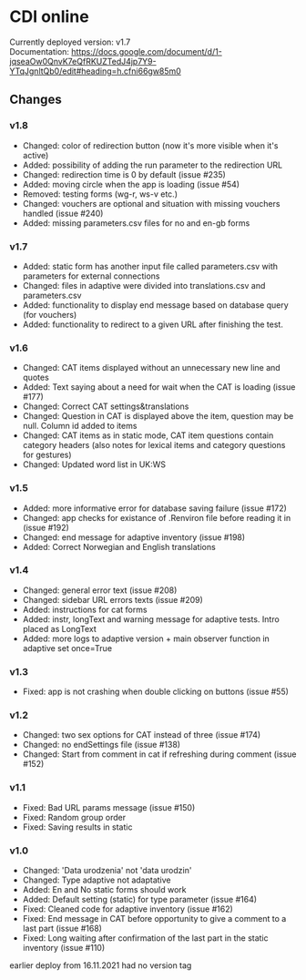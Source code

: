 # CDI online
Currently deployed version: v1.7 <br>
Documentation: https://docs.google.com/document/d/1-jqseaOw0QnvK7eQfRKUZTedJ4jp7Y9-YTqJgnltQb0/edit#heading=h.cfni66gw85m0

## Changes
### v1.8
* Changed: color of redirection button (now it's more visible when it's active)
* Added: possibility of adding the run parameter to the redirection URL
* Changed: redirection time is 0 by default (issue #235)
* Added: moving circle when the app is loading (issue #54)
* Removed: testing forms (wg-r, ws-v etc.)
* Changed: vouchers are optional and situation with missing vouchers handled (issue #240)
* Added: missing parameters.csv files for no and en-gb forms

### v1.7
* Added: static form has another input file called parameters.csv with parameters for external connections 
* Changed: files in adaptive were divided into translations.csv and parameters.csv
* Added: functionality to display end message based on database query (for vouchers)
* Added: functionality to redirect to a given URL after finishing the test.

### v1.6
* Changed: CAT items displayed without an unnecessary new line and quotes
* Added: Text saying about a need for wait when the CAT is loading (issue #177)
* Changed: Correct CAT settings&translations
* Changed: Question in CAT is displayed above the item, question may be null. Column id added to items
* Changed: CAT items as in static mode, CAT item questions contain category headers
(also notes for lexical items and category questions for gestures)
* Changed: Updated word list in UK:WS

### v1.5
* Added: more informative error for database saving failure (issue #172)
* Changed: app checks for existance of .Renviron file before reading it in (issue #192)
* Changed: end message for adaptive inventory (issue #198)
* Added: Correct Norwegian and English translations


### v1.4
* Changed: general error text (issue #208)
* Changed: sidebar URL errors texts (issue #209)
* Added: instructions for cat forms
* Added: instr, longText and warning message for adaptive tests. Intro placed as LongText
* Added: more logs to adaptive version + main observer function in adaptive set once=True

### v1.3
* Fixed: app is not crashing when double clicking on buttons (issue #55)

### v1.2
* Changed: two sex options for CAT instead of three (issue #174)
* Changed: no endSettings file (issue #138)
* Changed: Start from comment in cat if refreshing during comment (issue #152)

### v1.1
* Fixed: Bad URL params message (issue #150)
* Fixed: Random group order
* Fixed: Saving results in static

### v1.0
* Changed: 'Data urodzenia' not 'data urodzin'
* Changed: Type adaptive not adaptative
* Added: En and No static forms should work
* Added: Default setting (static) for type parameter (issue #164)
* Fixed: Cleaned code for adaptive inventory (issue #162)
* Fixed: End message in CAT before opportunity to give a comment to a last part (issue #168)
* Fixed: Long waiting after confirmation of the last part in the static inventory (issue #110)

earlier deploy from 16.11.2021 had no version tag

